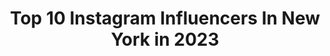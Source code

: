 ---
title: Top 10 Instagram Influencers In New York in 2023
description: >-
  Find top Instagram influencers in New York in 2023. Most popular hashtags: #newyork #photography #street.
platform: Instagram
hits: 7749
text_top: See the top-rated Instagram profiles on inBeat.
text_bottom: Our database has 7749 Instagram influencers like this in New York, United States for you to pitch.
profiles:
  - username: "youreastcoastgirl"
    fullname: >-
      Sarah Krous
    bio: >-
      Fashion, lifestyle & beauty Rhode Island girl in New York ⚡️ 💌 youreastcoastgirl@gmail.com SHOP my looks 👇🏼
    location: "United States"
    followers: 6639
    engagement: 2155
    commentsToLikes: 0.306302
    id: ck137gzccbhoo0i19wjbyudx2
    verified: false
    hashtags: "#ootdfashion, #wiw, #ltkstyletip, #ltkshoecrush"
  - username: "urbanstreetgame"
    fullname: >-
      Chaz Beam
    bio: >-
      📍New York City 📷 Canon EOS R Urban, Street & Travel Prints available: DM me
    location: "United States"
    followers: 7471
    engagement: 1852
    commentsToLikes: 0.136156
    id: ck6u98bqiw2y00j71pi5e94qv
    verified: false
    hashtags: "#huntgram, #fatalframes, #nycprimeshot, #nyc"
  - username: "zaymaverick"
    fullname: >-
      zay maverick
    bio: >-
      God first. Film photographer. New York
    location: "United States"
    followers: 20944
    engagement: 1259
    commentsToLikes: 0.072351
    id: ck55lptus24n20i11fbbylx4p
    verified: false
    hashtags: "#blacklivesmatter"
  - username: "catherine_bukowski"
    fullname: >-
      Catherine Bukowski
    bio: >-
      New York ☆ 🇵🇱🇺🇸
    location: "United States"
    followers: 26994
    engagement: 888
    commentsToLikes: 0.111711
    id: ck6tqut4luino0j71o7xk4u0f
    verified: false
    hashtags: "#sheinbikinihaul, #sheinjuneswimsuit, #explore, #explorepage"
  - username: "jamespascucci"
    fullname: >-
      James
    bio: >-
      🧗🏻‍♂️ Climbing ⛰ Adventuring 💪🏼 Fitness 🎤 Ashley O stan account 🇺🇸 Long Island, New York
    location: "United States"
    followers: 19813
    engagement: 1461
    commentsToLikes: 0.065511
    id: ck5zydzzc9pjg0i144ttay30m
    verified: false
    hashtags: "#happyhalloween, #wearamask, #thisiswhatpatriotismlookslike, #monkeymonday"
  - username: "camdeanh"
    fullname: >-
      Cameron Dean
    bio: >-
      You and I will be young forever bootyCAMp - New York City NEOU Cardio Burn: https://get.neoufitness.com/cardioburn_cameron
    location: "United States"
    followers: 8175
    engagement: 1535
    commentsToLikes: 0.075837
    id: ck5buoti1i5tv0i11lcftmuay
    verified: false
    hashtags: "#athlete, #training, #menshealth, #fitspo"
  - username: "0017.08"
    fullname: >-
      emily
    bio: >-
      🇰🇷🇺🇸 new york, ny collabs: email or dm
    location: "United States"
    followers: 7632
    engagement: 1165
    commentsToLikes: 0.765981
    id: ckap30p3p14qj0i78obwl2ftl
    verified: false
    hashtags: ""
  - username: "sophianichole"
    fullname: >-
      Sophia Nichole
    bio: >-
      NEW YORK CITY📍 Bootcamp | Cycle | Coach @aarmy NASM CPT • Pre/Postnatal CPT Retired Actor turned Sweat Addict 💥
    location: "United States"
    followers: 9951
    engagement: 1097
    commentsToLikes: 0.111105
    id: ck0ty1tgil9130i19v99xx22d
    verified: false
    hashtags: "#reels"
  - username: "maddiecostfitlife"
    fullname: >-
      Maddie Costantino
    bio: >-
      ♡ UD | New York⁣ ♡ Self Love | Balance + Body Positivity ♡ Inspiring you to MOVE #MAXOUTwithMADDIE⁣
    location: "United States"
    followers: 10230
    engagement: 1031
    commentsToLikes: 0.104887
    id: ckap2ev8lyj5z0i78bon90q0g
    verified: false
    hashtags: "#sponsored, #maxoutwithmaddie, #workingwithyasso, #selflovesunday"
  - username: "coblephotography"
    fullname: >-
      Taylor Coble
    bio: >-
      NEW YORK STREET PHOTOGRAPHY Visual arts/mixed media. Email for prints, show info & collabs @: tocoble76@gmail.com WATCH 6min DOC 👉
    location: "United States"
    followers: 19584
    engagement: 965
    commentsToLikes: 0.056123
    id: ck6ude2hrkkah0j71sg8njpac
    verified: false
    hashtags: "#igersstreets, #timeless, #nonstopstreet, #friendsinbnw"
---